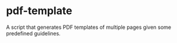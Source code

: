 # pdf-template
A script that generates PDF templates of multiple pages given some predefined guidelines.
